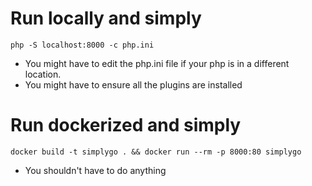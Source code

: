# Run locally and simply
`php -S localhost:8000 -c php.ini`   

* You might have to edit the php.ini file if your php is in a different location.  
* You might have to ensure all the plugins are installed  


# Run dockerized and simply  
`docker build -t simplygo . && docker run --rm -p 8000:80 simplygo`  
* You shouldn't have to do anything

